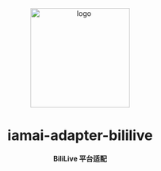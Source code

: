 <div align="center">
  <a href="https://docs.iamai.is-a.dev/"><img src="https://mirror.ghproxy.com/raw.githubusercontent.com/retrofor/iamai/master/docs/_static/logo.png" width="200" height="200" alt="logo"></a>

# iamai-adapter-bililive

**BiliLive 平台适配**

</div>
